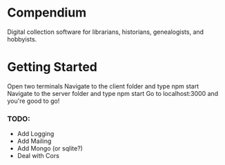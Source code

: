 # Compendium
Digital collection software for librarians, historians, genealogists, and hobbyists.

# Getting Started
Open two terminals
Navigate to the client folder and type npm start
Navigate to the server folder and type npm start
Go to localhost:3000 and you're good to go!

### TODO:
- Add Logging
- Add Mailing
- Add Mongo (or sqlite?)
- Deal with Cors
